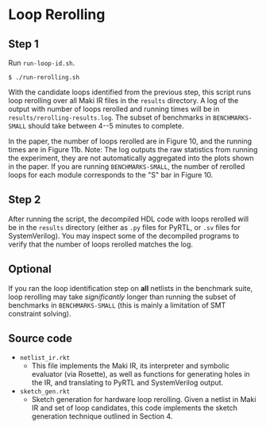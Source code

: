 # Loop Rerolling

## Step 1

Run `run-loop-id.sh`.

```shell
$ ./run-rerolling.sh
```

With the candidate loops identified from the previous step, this script runs loop rerolling over all Maki IR files in the `results` directory.
A log of the output with number of loops rerolled and running times will be in `results/rerolling-results.log`.
The subset of benchmarks in `BENCHMARKS-SMALL` should take between 4--5 minutes to complete.

In the paper, the number of loops rerolled are in Figure 10, and the running times are in Figure 11b.
Note: The log outputs the raw statistics from running the experiment,
they are not automatically aggregated into the plots shown in the paper.
If you are running `BENCHMARKS-SMALL`, the number of rerolled loops for each module corresponds to the "S" bar in Figure 10.

## Step 2

After running the script, the decompiled HDL code with loops rerolled will be in the `results` directory (either as `.py` files for PyRTL, or `.sv` files for SystemVerilog).
You may inspect some of the decompiled programs to verify that the number of loops rerolled matches the log.

## Optional

If you ran the loop identification step on **all** netlists in the benchmark suite, loop rerolling may take _significantly_ longer than running the subset of benchmarks in `BENCHMARKS-SMALL` (this is mainly a limitation of SMT constraint solving).

## Source code

- `netlist_ir.rkt`
  - This file implements the Maki IR, its interpreter and symbolic evaluator (via Rosette), as well as functions for generating holes in the IR, and translating to PyRTL and SystemVerilog output.
- `sketch_gen.rkt`
  - Sketch generation for hardware loop rerolling.
    Given a netlist in Maki IR and set of loop candidates, this code implements the sketch generation technique outlined in Section 4.
